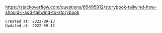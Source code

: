 https://stackoverflow.com/questions/65495912/storybook-tailwind-how-should-i-add-tailwind-to-storybook

    Created at: 2022-09-13
    Updated at: 2022-09-13

